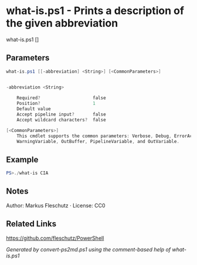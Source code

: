 # what-is.ps1 - Prints a description of the given abbreviation

what-is.ps1 [<abbreviation>]

## Parameters
```powershell
what-is.ps1 [[-abbreviation] <String>] [<CommonParameters>]


-abbreviation <String>
    
    Required?                    false
    Position?                    1
    Default value                
    Accept pipeline input?       false
    Accept wildcard characters?  false

[<CommonParameters>]
    This cmdlet supports the common parameters: Verbose, Debug, ErrorAction, ErrorVariable, WarningAction, 
    WarningVariable, OutBuffer, PipelineVariable, and OutVariable.
```

## Example
```powershell
PS>./what-is CIA
```


## Notes
Author: Markus Fleschutz · License: CC0

## Related Links
https://github.com/fleschutz/PowerShell

*Generated by convert-ps2md.ps1 using the comment-based help of what-is.ps1*
